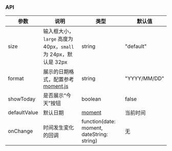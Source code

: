 ### API
| 参数 | 说明 | 类型 | 默认值 |
| --- | --- | --- | --- |
| size | 输入框大小，`large` 高度为 40px，`small` 为 24px，默认是 32px | string | "default" |
| format | 展示的日期格式，配置参考 [moment.js](http://momentjs.com/) | string | "YYYY/MM/DD" |
| showToday | 是否展示“今天”按钮 | boolean | false |
| defaultValue | 默认日期 | [moment](http://momentjs.com/) | 当前时间 |
| onChange | 时间发生変化的回调 | function(date: moment, dateString: string) | 无 |
